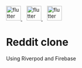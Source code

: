 <p>
  <a href="https://flutter.dev/" target="_blank" rel="noreferrer"> 
  <img src="https://www.vectorlogo.zone/logos/flutterio/flutterio-icon.svg" alt="flutter" width="40" height="40"/>
  </a>
  &nbsp;&nbsp;
  <a href="https://riverpod.dev/" target="_blank" rel="noreferrer"> 
  <img src="https://riverpod.dev/img/logo.svg" alt="flutter" width="40" height="40"/>
  </a>
  &nbsp;&nbsp;
  <a href="https://supabase.com/" target="_blank" rel="noreferrer"> 
  <img src="https://www.gstatic.com/mobilesdk/160503_mobilesdk/logo/2x/firebase_28dp.png" alt="flutter" width="40" height="40"/> 
  </a>
</p>

# Reddit clone

Using Riverpod and Firebase
